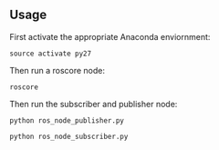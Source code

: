 ## Usage ##

First activate the appropriate Anaconda enviornment:

`source activate py27`

Then run a roscore node:

`roscore`

Then run the subscriber and publisher node:

`python ros_node_publisher.py`

`python ros_node_subscriber.py`
